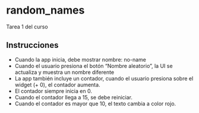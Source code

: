 # random_names

Tarea 1 del curso

## Instrucciones

- Cuando la app inicia, debe mostrar nombre: no-name
- Cuando el usuario presiona el botón “Nombre aleatorio”, la UI se actualiza y muestra un nombre diferente
- La app también incluye un contador, cuando el usuario presiona sobre el widget (+ 0), el contador aumenta.
- El contador siempre inicia en 0.
- Cuando el contador llega a 15, se debe reiniciar.
- Cuando el contador es mayor que 10, el texto cambia a color rojo.
